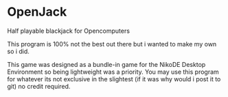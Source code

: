 # OpenJack
Half playable blackjack for Opencomputers

This program is 100% not the best out there but i wanted to make my own so i did.

This game was designed as a bundle-in game for the NikoDE Desktop Environment so being lightweight was a priority.
You may use this program for whatever its not exclusive in the slightest (if it was why would i post it to git) no credit required.
